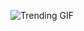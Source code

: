 
<!-- GIF_SECTION -->
![Trending GIF](https://media0.giphy.com/media/v1.Y2lkPThiYjIxNzcydHBjNHBqaXVqaG80djE5Zzl3YnR0cXAydWE0cGtwcmQ1M3ljZ24xciZlcD12MV9naWZzX3NlYXJjaCZjdD1n/oaDcc0LTCuIAiGYrzn/giphy.gif)
<!-- END_GIF_SECTION -->
